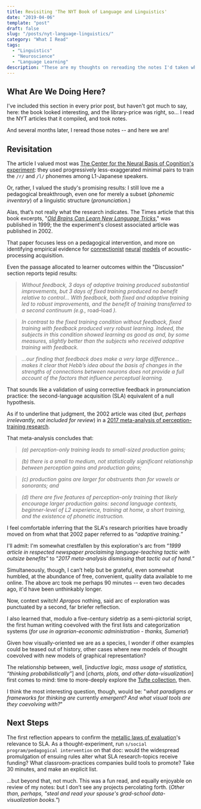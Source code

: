 ```yaml
---
title: Revisiting 'The NYT Book of Language and Linguistics'
date: "2019-04-06"
template: "post"
draft: false
slug: "/posts/nyt-language-linguistics/"
category: "What I Read"
tags:
  - "Linguistics"
  - "Neuroscience"
  - "Language Learning"
description: "These are my thoughts on rereading the notes I'd taken while reading The NYT Book of Language and Linguistics."
---
```


## What Are We Doing Here?

I've included this section in every prior post, but haven't got much to say, here: the book looked interesting, and the library-price was right, so... I read the NYT articles that it compiled, and took notes.

And several months later, I reread those notes -- and here we are!

## Revisitation

The article I valued most was [The Center for the Neural Basis of Cognition's experiment](https://link.springer.com/article/10.3758/CABN.2.2.89): they used progressively less-exaggerated minimal pairs to train the `/r/` and `/l/` phonemes among L1-Japanese speakers. 

Or, rather, I valued the study's promising results: I still love me a pedagogical breakthrough, even one for merely a subset (_phonemic inventory_) of a linguistic structure (_pronunciation._)

Alas, that’s not really what the research indicates. The Times article that this book excerpts, "[_Old Brains Can Learn New Language Tricks_](https://www.nytimes.com/1999/04/20/science/old-brains-can-learn-new-language-tricks.html)," was published in 1999; the the experiment's closest associated article was published in 2002. 

That paper focuses less on a pedagogical intervention, and more on identifying empirical evidence for [connectionist](http://cnbc.cmu.edu/~plaut/IntroPDP/papers/Rogers09chap.connModels.pdf) [neural](http://www.mind.ilstu.edu/curriculum/connectionism_intro/connectionism_1.php) [models](https://plato.stanford.edu/entries/connectionism/) of acoustic-processing acquisition. 

Even the passage allocated to learner outcomes within the "Discussion" section reports tepid results:

> _Without feedback, 3 days of adaptive training produced substantial improvements, but 3 days of fixed training produced no benefit relative to control... With feedback, both fixed and adaptive training led to robust improvements, and the benefit of training transferred to a second continuum (e.g.,_ road–load _)._

> _In contrast to the fixed training condition without feedback, fixed training with feedback produced very robust learning. Indeed, the subjects in this condition showed learning as good as and, by some measures, slightly better than the subjects who received adaptive training with feedback._

> _...our finding that feedback does make a very large difference... makes it clear that Hebb’s idea about the basis of changes in the strengths of connections between neurons does not provide a full account of the factors that influence perceptual learning._

That sounds like a validation of using corrective feedback in pronunciation practice: the second-language acquisition (SLA) equivalent of a null hypothesis. 

As if to underline that judgment, the 2002 article was cited (_but, perhaps irrelevantly, not included for review_) in a [2017 meta-analysis of perception-training research](https://doi.org/10.1017/S0142716417000418).

That meta-analysis concludes that: 

> _(a) perception-only training leads to small-sized production gains;_

> _(b) there is a small to medium, not statistically significant relationship between perception gains and production gains;_

> _(c) production gains are larger for obstruents than for vowels or sonorants; and_

> _(d) there are five features of perception-only training that likely encourage larger production gains: second language contexts, beginner-level of L2 experience, training at home, a short training, and the existence of phonetic instruction._

I feel comfortable inferring that the SLA's research priorities have broadly moved on from what that 2002 paper referred to as “_adaptive training._”

I'll admit: I'm somewhat crestfallen by this exploration's arc from “_1999 article in respected newspaper proclaiming language-teaching tactic with outsize benefits_“ to “_2017 meta-analysis dismissing that tactic out of hand._“

Simultaneously, though, I can’t help but be grateful, even somewhat humbled, at the abundance of free, convenient, quality data available to me online. The above arc took me perhaps 90 minutes -- even two decades ago, it'd have been unthinkably longer.

Now, context switch! _Apropos_ nothing, said arc of exploration was punctuated by a second, far briefer reflection. 

I also learned that, modulo a five-century sidetrip as a semi-pictorial script, the first human writing coevolved with the first lists and categorization systems (_for use in agrarian-economic administration - thanks, Sumeria!_)

Given how visually-oriented we are as a species, I wonder if other examples could be teased out of history, other cases where new models of thought coevolved with new models of graphical representation? 

The relationship between, well, [_inductive logic, mass usage of statistics, “thinking probabilistically”_] and [_charts, plots, and other data-visualization_] first comes to mind: time to more-deeply explore the [Tufte collection](https://en.wikipedia.org/wiki/Edward_Tufte), then.

I think the most interesting question, though, would be: "_what paradigms or frameworks for thinking are_ currently _emergent? And what visual tools are they coevolving with?_"

## Next Steps

The first reflection appears to confirm the [metallic laws of evaluation](https://www.cgdev.org/blog/rossis-rules)'s relevance to SLA. As a thought-experiment, run `s/social program/pedagogical intervention` on that doc: would the widespread promulgation of ensuing rules alter what SLA research-topics receive funding? What classroom-practices companies build tools to promote? Take 30 minutes, and make an explicit list.

...but beyond that, not much. This was a fun read, and equally enjoyable on review of my notes: but I don’t see any projects percolating forth. (_Other than, perhaps, "steal and read your spouse's grad-school data-visualization books."_)